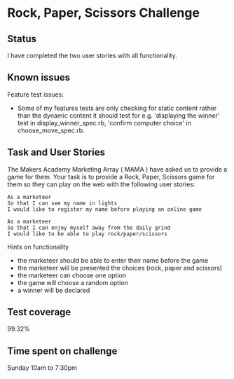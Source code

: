 # Rock, Paper, Scissors Challenge

Status
-----

I have completed the two user stories with all functionality.

Known issues
-----

Feature test issues:
- Some of my features tests are only checking for static content rather than the dynamic content it should test for e.g. 'displaying the winner' test in display_winner_spec.rb, 'confirm computer choice' in choose_move_spec.rb.


Task and User Stories
-----

The Makers Academy Marketing Array ( MAMA ) have asked us to provide a game for them. Your task is to provide a Rock, Paper, Scissors game for them so they can play on the web with the following user stories:

```
As a marketeer
So that I can see my name in lights
I would like to register my name before playing an online game
```

```
As a marketeer
So that I can enjoy myself away from the daily grind
I would like to be able to play rock/paper/scissors
```

Hints on functionality
- the marketeer should be able to enter their name before the game
- the marketeer will be presented the choices (rock, paper and scissors)
- the marketeer can choose one option
- the game will choose a random option
- a winner will be declared


Test coverage
-----

99.32%


Time spent on challenge
-----
Sunday 10am to 7:30pm
